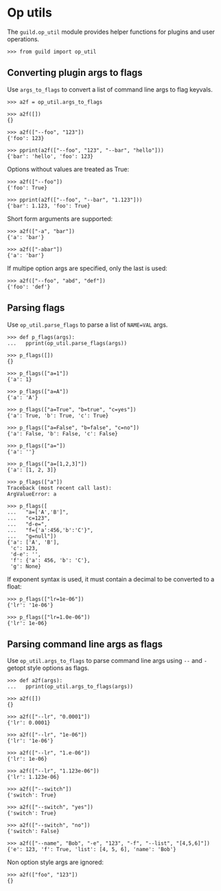 # Op utils

The `guild.op_util` module provides helper functions for plugins and
user operations.

    >>> from guild import op_util

## Converting plugin args to flags

Use `args_to_flags` to convert a list of command line args to flag
keyvals.

    >>> a2f = op_util.args_to_flags

    >>> a2f([])
    {}

    >>> a2f(["--foo", "123"])
    {'foo': 123}

    >>> pprint(a2f(["--foo", "123", "--bar", "hello"]))
    {'bar': 'hello', 'foo': 123}

Options without values are treated as True:

    >>> a2f(["--foo"])
    {'foo': True}

    >>> pprint(a2f(["--foo", "--bar", "1.123"]))
    {'bar': 1.123, 'foo': True}

Short form arguments are supported:

    >>> a2f(["-a", "bar"])
    {'a': 'bar'}

    >>> a2f(["-abar"])
    {'a': 'bar'}

If multipe option args are specified, only the last is used:

    >>> a2f(["--foo", "abd", "def"])
    {'foo': 'def'}

## Parsing flags

Use `op_util.parse_flags` to parse a list of `NAME=VAL` args.

    >>> def p_flags(args):
    ...   pprint(op_util.parse_flags(args))

    >>> p_flags([])
    {}

    >>> p_flags(["a=1"])
    {'a': 1}

    >>> p_flags(["a=A"])
    {'a': 'A'}

    >>> p_flags(["a=True", "b=true", "c=yes"])
    {'a': True, 'b': True, 'c': True}

    >>> p_flags(["a=False", "b=false", "c=no"])
    {'a': False, 'b': False, 'c': False}

    >>> p_flags(["a="])
    {'a': ''}

    >>> p_flags(["a=[1,2,3]"])
    {'a': [1, 2, 3]}

    >>> p_flags(["a"])
    Traceback (most recent call last):
    ArgValueError: a

    >>> p_flags([
    ...   "a=['A','B']",
    ...   "c=123",
    ...   "d-e=",
    ...   "f={'a':456,'b':'C'}",
    ...   "g=null"])
    {'a': ['A', 'B'],
     'c': 123,
     'd-e': '',
     'f': {'a': 456, 'b': 'C'},
     'g': None}

 If exponent syntax is used, it must contain a decimal to be converted
 to a float:

    >>> p_flags(["lr=1e-06"])
    {'lr': '1e-06'}

    >>> p_flags(["lr=1.0e-06"])
    {'lr': 1e-06}

## Parsing command line args as flags

Use `op_util.args_to_flags` to parse command line args using `--` and
`-` getopt style options as flags.

    >>> def a2f(args):
    ...   pprint(op_util.args_to_flags(args))

    >>> a2f([])
    {}

    >>> a2f(["--lr", "0.0001"])
    {'lr': 0.0001}

    >>> a2f(["--lr", "1e-06"])
    {'lr': '1e-06'}

    >>> a2f(["--lr", "1.e-06"])
    {'lr': 1e-06}

    >>> a2f(["--lr", "1.123e-06"])
    {'lr': 1.123e-06}

    >>> a2f(["--switch"])
    {'switch': True}

    >>> a2f(["--switch", "yes"])
    {'switch': True}

    >>> a2f(["--switch", "no"])
    {'switch': False}

    >>> a2f(["--name", "Bob", "-e", "123", "-f", "--list", "[4,5,6]"])
    {'e': 123, 'f': True, 'list': [4, 5, 6], 'name': 'Bob'}

Non option style args are ignored:

    >>> a2f(["foo", "123"])
    {}

